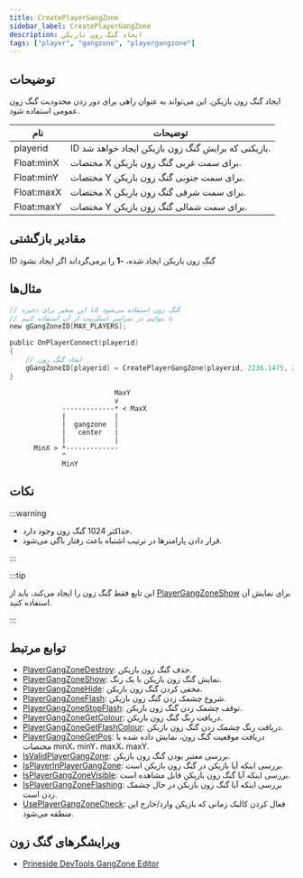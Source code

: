 ```yaml
---
title: CreatePlayerGangZone
sidebar_label: CreatePlayerGangZone
description: ایجاد گنگ زون بازیکن
tags: ["player", "gangzone", "playergangzone"]
---
```


<VersionWarn version='omp v1.1.0.2612' />

## توضیحات

ایجاد گنگ زون بازیکن. این می‌تواند به عنوان راهی برای دور زدن محدودیت گنگ زون عمومی استفاده شود.

| نام        | توضیحات                                                    |
| ---------- | ---------------------------------------------------------- |
| playerid   | ID بازیکنی که برایش گنگ زون بازیکن ایجاد خواهد شد.      |
| Float:minX | مختصات X برای سمت غربی گنگ زون بازیکن.                   |
| Float:minY | مختصات Y برای سمت جنوبی گنگ زون بازیکن.                  |
| Float:maxX | مختصات X برای سمت شرقی گنگ زون بازیکن.                   |
| Float:maxY | مختصات Y برای سمت شمالی گنگ زون بازیکن.                  |

## مقادیر بازگشتی

ID گنگ زون بازیکن ایجاد شده، **-1** را برمی‌گرداند اگر ایجاد نشود

## مثال‌ها

```c
// این متغیر برای ذخیره id گنگ زون استفاده می‌شود
// تا بتوانیم در سراسر اسکریپت از آن استفاده کنیم
new gGangZoneID[MAX_PLAYERS];

public OnPlayerConnect(playerid)
{
    // ایجاد گنگ زون
    gGangZoneID[playerid] = CreatePlayerGangZone(playerid, 2236.1475, 2424.7266, 2319.1636, 2502.4348);
}
```

```
                          MaxY
                          v
             -------------* < MaxX
             |            |
             |  gangzone  |
             |   center   |
             |            |
      MinX > *-------------
             ^
             MinY
```

## نکات

:::warning

- حداکثر 1024 گنگ زون وجود دارد.
- قرار دادن پارامترها در ترتیب اشتباه باعث رفتار باگی می‌شود.

:::

:::tip

این تابع فقط گنگ زون را ایجاد می‌کند، باید از [PlayerGangZoneShow](PlayerGangZoneShow) برای نمایش آن استفاده کنید.

:::

## توابع مرتبط

- [PlayerGangZoneDestroy](PlayerGangZoneDestroy): حذف گنگ زون بازیکن.
- [PlayerGangZoneShow](PlayerGangZoneShow): نمایش گنگ زون بازیکن با یک رنگ.
- [PlayerGangZoneHide](PlayerGangZoneHide): مخفی کردن گنگ زون بازیکن.
- [PlayerGangZoneFlash](PlayerGangZoneFlash): شروع چشمک زدن گنگ زون بازیکن.
- [PlayerGangZoneStopFlash](PlayerGangZoneStopFlash): توقف چشمک زدن گنگ زون بازیکن.
- [PlayerGangZoneGetColour](PlayerGangZoneGetColour): دریافت رنگ گنگ زون بازیکن.
- [PlayerGangZoneGetFlashColour](PlayerGangZoneGetFlashColour): دریافت رنگ چشمک زدن گنگ زون بازیکن.
- [PlayerGangZoneGetPos](PlayerGangZoneGetPos): دریافت موقعیت گنگ زون، نمایش داده شده با مختصات minX، minY، maxX، maxY.
- [IsValidPlayerGangZone](IsValidPlayerGangZone): بررسی معتبر بودن گنگ زون بازیکن.
- [IsPlayerInPlayerGangZone](IsPlayerInPlayerGangZone): بررسی اینکه آیا بازیکن در گنگ زون بازیکن است.
- [IsPlayerGangZoneVisible](IsPlayerGangZoneVisible): بررسی اینکه آیا گنگ زون بازیکن قابل مشاهده است.
- [IsPlayerGangZoneFlashing](IsPlayerGangZoneFlashing): بررسی اینکه آیا گنگ زون بازیکن در حال چشمک زدن است.
- [UsePlayerGangZoneCheck](UsePlayerGangZoneCheck): فعال کردن کالبک زمانی که بازیکن وارد/خارج این منطقه می‌شود.

## ویرایشگرهای گنگ زون

- [Prineside DevTools GangZone Editor](https://dev.prineside.com/en/gtasa_gangzone_editor/)